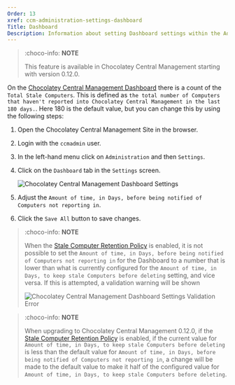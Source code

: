 ```yaml
---
Order: 13
xref: ccm-administration-settings-dashboard
Title: Dashboard
Description: Information about setting Dashboard settings within the Administration Settings screen
---
```


> :choco-info: **NOTE**
>
> This feature is available in Chocolatey Central Management starting with version 0.12.0.

On the [Chocolatey Central Management Dashboard](xref:ccm-dashboard) there is a count of the `Total Stale Computers`. This is defined as `the total number of Computers that haven't reported into Chocolatey Central Management in the last 180 days.`.  Here 180 is the default value, but you can change this by using the following steps:

1. Open the Chocolatey Central Management Site in the browser.
1. Login with the `ccmadmin` user.
1. In the left-hand menu click on `Administration` and then `Settings`.
1. Click on the `Dashboard` tab in the `Settings` screen.

    ![Chocolatey Central Management Dashboard Settings](/assets/images/ccm/administration/settings/dashboard.png)

1. Adjust the `Amount of time, in Days, before being notified of Computers not reporting in`.
1. Click the `Save All` button to save changes.

> :choco-info: **NOTE**
>
> When the [Stale Computer Retention Policy](xref:ccm-administration-settings-retention#stale-computer-retention) is enabled, it is not possible to set the `Amount of time, in Days, before being notified of Computers not reporting in` for the Dashboard to a number that is lower than what is currently configured for the `Amount of time, in Days, to keep stale Computers before deleting` setting, and vice versa.  If this is attempted, a validation warning will be shown
>
> ![Chocolatey Central Management Dashboard Settings Validation Error](/assets/images/ccm/administration/settings/dashboard-validation-error.png)

> :choco-info: **NOTE**
>
> When upgrading to Chocolatey Central Management 0.12.0, if the [Stale Computer Retention Policy](xref:ccm-administration-settings-retention#stale-computer-retention) is enabled, if the current value for `Amount of time, in Days, to keep stale Computers before deleting` is less than the default value for `Amount of time, in Days, before being notified of Computers not reporting in`, a change will be made to the default value to make it half of the configured value for `Amount of time, in Days, to keep stale Computers before deleting`.